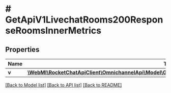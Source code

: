 # # GetApiV1LivechatRooms200ResponseRoomsInnerMetrics

## Properties

Name | Type | Description | Notes
------------ | ------------- | ------------- | -------------
**v** | [**\WebMI\RocketChatApiClient\OmnichannelApi\Model\GetApiV1LivechatRooms200ResponseRoomsInnerMetricsV**](GetApiV1LivechatRooms200ResponseRoomsInnerMetricsV.md) |  | [optional]

[[Back to Model list]](../../README.md#models) [[Back to API list]](../../README.md#endpoints) [[Back to README]](../../README.md)
